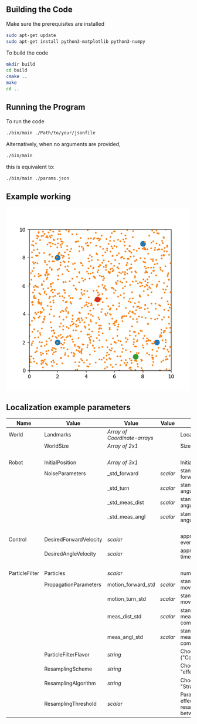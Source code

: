 
## Building the Code
Make sure the prerequisites are installed
```bash
sudo apt-get update
sudo apt-get install python3-matplotlib python3-numpy
```
To build the code
```bash
mkdir build
cd build
cmake ..
make 
cd ..
```
## Running the Program
To run the code
```bash
./bin/main ./Path/to/your/jsonfile
```
Alternatively, when no arguments are provided,
```bash
./bin/main 
```
this is equivalent to:
```bash
./bin/main ./params.json
```
## Example working 

![](https://raw.githubusercontent.com/tue-robotics/emc-examples/master/localisationExample/doc/exampleParticleFilter.gif)

## Localization example parameters
Name          | Value        | Value                     | Value |Explanation
------------- | -------------|---------------------------|-------| ---------------------------
World         | Landmarks    | _Array of Coordinate-arrays_|&nbsp; | Location of each landmark
&nbsp;        | WorldSize    | _Array of 2x1_              |&nbsp; |Size of the simulated world 
&nbsp;        | &nbsp;        |  &nbsp;                    |&nbsp; | &nbsp;
Robot         | InitialPosition| _Array of 3x1_            |&nbsp; | Initial location of the robot
&nbsp;        | NoiseParameters| \_std\_forward          |_scalar_| stand. dev. of noise on forward movement
&nbsp;        | &nbsp;         | \_std\_turn             |_scalar_| stand. dev. of noise on angular movement
&nbsp;        | &nbsp;         | \_std\_meas\_dist       |_scalar_| stand. dev. of noise on angular movement
&nbsp;        | &nbsp;         | \_std\_meas\_angl       |_scalar_| stand. dev. of noise on angular movement
&nbsp;        | &nbsp;        |  &nbsp;                  |&nbsp;| &nbsp;
Control       | DesiredForwardVelocity | _scalar_          |&nbsp;| approx. distance driven every timestep
&nbsp;        | DesiredAngleVelocity	 | _scalar_          |&nbsp;| approx. angle turned every timestep
&nbsp;        | &nbsp;        |  &nbsp;                  |&nbsp;| &nbsp;
ParticleFilter| Particles     |  _scalar_                  |&nbsp;| number of Particles at t = 0
&nbsp;        | PropagationParameters| motion_forward_std|_scalar_| stand. dev. on forward movement in propagation
&nbsp;        | &nbsp;               | motion_turn_std   |_scalar_| stand. dev. on turn movement in propagation
&nbsp;        | &nbsp;               | meas_dist_std	   |_scalar_| stand. dev. on distance measurement in likelihood computation
&nbsp;        | &nbsp;               | meas_angl_std		 |_scalar_| stand. dev. on angular measurement in likelihood computation
&nbsp;        | ParticleFilterFlavor | _string_          |&nbsp;|   Choose from {"Conventional", "Adaptive"} 
&nbsp;        | ResamplingScheme		 | _string_          |&nbsp;|   Choose from {"Always", "effectiveParticleThreshold"}
&nbsp;        | ResamplingAlgorithm	 | _string_          |&nbsp;|   Choose from {"Multinomial", "Stratified"}
&nbsp;        | ResamplingThreshold	 | _scalar_          |&nbsp;|   Paramater in effectiveParticleThreshold resampling scheme. Set between 0 and 1.
